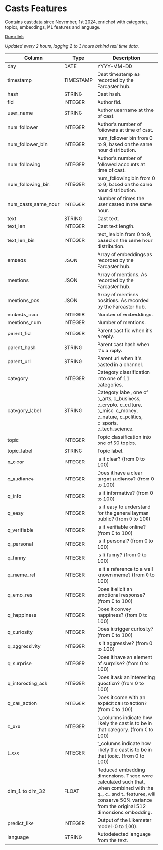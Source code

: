# Casts Features

Contains cast data since November, 1st 2024, enriched with categories, topics, embeddings, ML features and language.

[Dune link](https://dune.com/queries/4280808)

*Updated every 2 hours, lagging 2 to 3 hours behind real time data.*

|Column|Type|Description|
|---|---|---|
|day|DATE|YYYY-MM-DD|
|timestamp|TIMESTAMP|Cast timestamp as recorded by the Farcaster hub.|
|hash|STRING|Cast hash.|
|fid|INTEGER|Author fid.|
|user_name|STRING|Author username at time of cast.|
|num_follower|INTEGER|Author's number of followers at time of cast.|
|num_follower_bin|INTEGER|num_follower bin from 0 to 9, based on the same hour distribution.|
|num_following|INTEGER|Author's number of followed accounts at time of cast.|
|num_following_bin|INTEGER|num_following bin from 0 to 9, based on the same hour distribution.|
|num_casts_same_hour|INTEGER|Number of times the user casted in the same hour.|
|text|STRING|Cast text.|
|text_len|INTEGER|Cast text length.|
|text_len_bin|INTEGER|text_len bin from 0 to 9, based on the same hour distribution.
|embeds|JSON|Array of embeddings as recorded by the Farcaster hub.
|mentions|JSON|Array of mentions. As recorded by the Farcaster hub.
|mentions_pos|JSON|Array of mentions positions. As recorded by the Farcaster hub.
|embeds_num|INTEGER|Number of embeddings.
|mentions_num|INTEGER|Number of mentions.
|parent_fid|INTEGER|Parent cast fid when it's a reply.
|parent_hash|STRING|Parent cast hash when it's a reply.
|parent_url|STRING|Parent url when it's casted in a channel.
|category|INTEGER|Category classification into one of 11 categories.
|category_label|STRING|Category label, one of c_arts, c_business, c_crypto, c_culture, c_misc, c_money, c_nature, c_politics, c_sports, c_tech_science.
|topic|INTEGER|Topic classification into one of 60 topics.
|topic_label|STRING|Topic label.
|q_clear|INTEGER|Is it clear? (from 0 to 100)
|q_audience|INTEGER|Does it have a clear target audience? (from 0 to 100)
|q_info|INTEGER|Is it informative? (from 0 to 100)
|q_easy|INTEGER|Is it easy to understand for the general layman public? (from 0 to 100)
|q_verifiable|INTEGER|Is it verifiable online? (from 0 to 100)
|q_personal|INTEGER|Is it personal? (from 0 to 100)
|q_funny|INTEGER|Is it funny? (from 0 to 100)
|q_meme_ref|INTEGER|Is it a reference to a well known meme? (from 0 to 100)
|q_emo_res|INTEGER|Does it elicit an emotional response? (from 0 to 100)
|q_happiness|INTEGER|Does it convey happiness? (from 0 to 100)
|q_curiosity|INTEGER|Does it trigger curiosity? (from 0 to 100)
|q_aggressivity|INTEGER|Is it aggressive? (from 0 to 100)
|q_surprise|INTEGER|Does it have an element of surprise? (from 0 to 100)
|q_interesting_ask|INTEGER|Does it ask an interesting question? (from 0 to 100)
|q_call_action|INTEGER|Does it come with an explicit call to action? (from 0 to 100)
|c_xxx|INTEGER|c_columns indicate how likely the cast is to be in that category. (from 0 to 100)
|t_xxx|INTEGER|t_columns indicate how likely the cast is to be in that topic. (from 0 to 100)
|dim_1 to dim_32|FLOAT|Reduced embedding dimensions. These were calculated such that, when combined with the q_, c_ and t_ features, will conserve 50% variance from the original 512 dimensions embedding.
|predict_like|INTEGER|Output of the Likemeter model (0 to 100).
|language|STRING|Autodetected language from the text.
